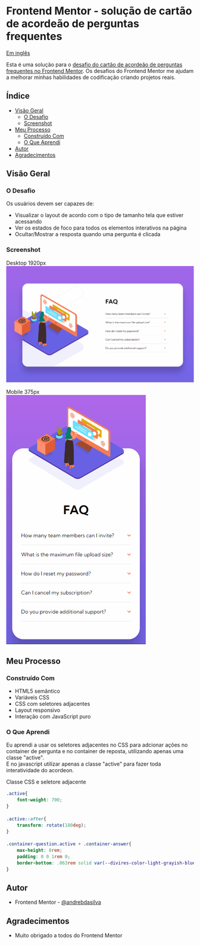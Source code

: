 # Frontend Mentor - solução de cartão de acordeão de perguntas frequentes

<p align="left">
	<a href="/README.md">Em inglês</a>   
</p>

Esta é uma solução para o [desafio do cartão de acordeão de perguntas frequentes no Frontend Mentor](https://www.frontendmentor.io/challenges/faq-accordion-card-XlyjD0Oam). Os desafios do Frontend Mentor me ajudam a melhorar minhas habilidades de codificação criando projetos reais.
## Índice

- [Visão Geral](#visáo-geral)  
  - [O Desafio](#o-desafio)  
  - [Screenshot](#screenshot)   
- [Meu Processo](#meu-processo)  
  - [Construído Com](#construído-com)  
  - [O Que Aprendi](#o-que-aprendi)
- [Autor](#autor)
- [Agradecimentos](#agradecimentos)

## Visão Geral

### O Desafio

Os usuários devem ser capazes de:

- Visualizar o layout de acordo com o tipo de tamanho tela que estiver acessando
- Ver os estados de foco para todos os elementos interativos na página
- Ocultar/Mostrar a resposta quando uma pergunta é clicada
### Screenshot

Desktop 1920px  
![](/screenshots/screencapture-desktop.gif)

Mobile 375px  
![](/screenshots/screencapture-mobile.gif)

## Meu Processo

### Construído Com
- HTML5 semântico
- Variáveis CSS
- CSS com seletores adjacentes
- Layout responsivo
- Interação com JavaScript puro

### O Que Aprendi

Eu aprendi a usar os seletores adjacentes no CSS para adcionar ações no container de pergunta e no container de reposta, utilizando apenas uma classe "active".  
E no javascript utilizar apenas a classe "active" para fazer toda interatividade do acordeon.  

Classe CSS e seletore adjacente
```css
.active{
	font-weight: 700;
}

.active::after{
	transform: rotate(180deg);
}

.container-question.active + .container-answer{
	max-height: 8rem;
	padding: 0 0 1rem 0;
	border-bottom: .063rem solid var(--divires-color-light-grayish-blue);
}
```
## Autor
- Frontend Mentor - [@andrebdasilva](https://www.frontendmentor.io/profile/andrebdasilva)

## Agradecimentos
- Muito obrigado a todos do Frontend Mentor
